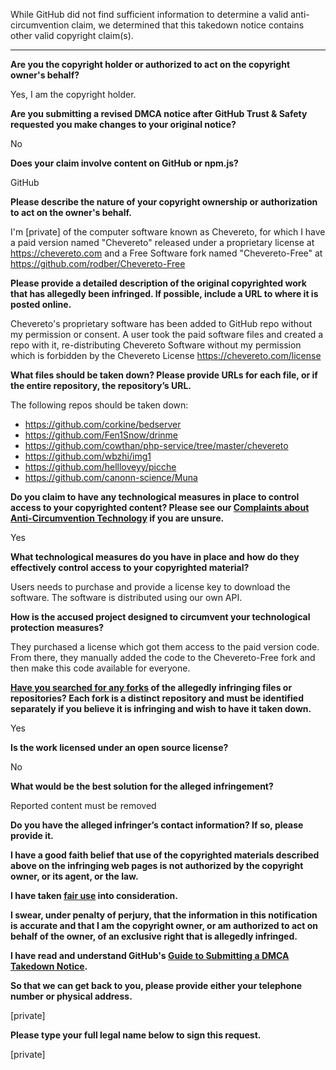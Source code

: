 While GitHub did not find sufficient information to determine a valid anti-circumvention claim, we determined that this takedown notice contains other valid copyright claim(s).

---

**Are you the copyright holder or authorized to act on the copyright owner's behalf?**

Yes, I am the copyright holder.

**Are you submitting a revised DMCA notice after GitHub Trust & Safety requested you make changes to your original notice?**

No

**Does your claim involve content on GitHub or npm.js?**

GitHub

**Please describe the nature of your copyright ownership or authorization to act on the owner's behalf.**

I'm [private] of the computer software known as Chevereto, for which I have a paid version named "Chevereto" released under a proprietary license at https://chevereto.com and a Free Software fork named "Chevereto-Free" at https://github.com/rodber/Chevereto-Free

**Please provide a detailed description of the original copyrighted work that has allegedly been infringed. If possible, include a URL to where it is posted online.**

Chevereto's proprietary software has been added to GitHub repo without my permission or consent. A user took the paid software files and created a repo with it, re-distributing Chevereto Software without my permission which is forbidden by the Chevereto License https://chevereto.com/license

**What files should be taken down? Please provide URLs for each file, or if the entire repository, the repository’s URL.**

The following repos should be taken down:  
* https://github.com/corkine/bedserver  
* https://github.com/Fen1Snow/drinme  
* https://github.com/cowthan/php-service/tree/master/chevereto  
* https://github.com/wbzhi/img1  
* https://github.com/hellloveyy/picche  
* https://github.com/canonn-science/Muna

**Do you claim to have any technological measures in place to control access to your copyrighted content? Please see our <a href="https://docs.github.com/articles/guide-to-submitting-a-dmca-takedown-notice#complaints-about-anti-circumvention-technology">Complaints about Anti-Circumvention Technology</a> if you are unsure.**

Yes

**What technological measures do you have in place and how do they effectively control access to your copyrighted material?**

Users needs to purchase and provide a license key to download the software. The software is distributed using our own API.

**How is the accused project designed to circumvent your technological protection measures?**

They purchased a license which got them access to the paid version code. From there, they manually added the code to the Chevereto-Free fork and then make this code available for everyone.

**<a href="https://docs.github.com/articles/dmca-takedown-policy#b-what-about-forks-or-whats-a-fork">Have you searched for any forks</a> of the allegedly infringing files or repositories? Each fork is a distinct repository and must be identified separately if you believe it is infringing and wish to have it taken down.**

Yes

**Is the work licensed under an open source license?**

No

**What would be the best solution for the alleged infringement?**

Reported content must be removed

**Do you have the alleged infringer’s contact information? If so, please provide it.**

**I have a good faith belief that use of the copyrighted materials described above on the infringing web pages is not authorized by the copyright owner, or its agent, or the law.**

**I have taken <a href="https://www.lumendatabase.org/topics/22">fair use</a> into consideration.**

**I swear, under penalty of perjury, that the information in this notification is accurate and that I am the copyright owner, or am authorized to act on behalf of the owner, of an exclusive right that is allegedly infringed.**

**I have read and understand GitHub's <a href="https://docs.github.com/articles/guide-to-submitting-a-dmca-takedown-notice/">Guide to Submitting a DMCA Takedown Notice</a>.**

**So that we can get back to you, please provide either your telephone number or physical address.**

[private]

**Please type your full legal name below to sign this request.**

[private]
